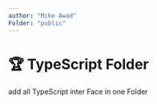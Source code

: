 ```yaml
---
author: "Mike Awad"
Folder: "public"
---
```


# 🏆 TypeScript Folder

add all TypeScript inter Face in one Folder
